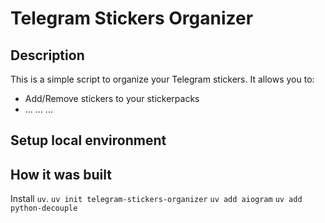 # Telegram Stickers Organizer

## Description

This is a simple script to organize your Telegram stickers. It allows you to:

- Add/Remove stickers to your stickerpacks
- ... ... ...

## Setup local environment

## How it was built

Install `uv`.
`uv init telegram-stickers-organizer`
`uv add aiogram`
`uv add python-decouple`
